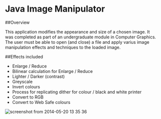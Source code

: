 Java Image Manipulator
======================

##Overview

This application modifies the appearance and size of a chosen image. It was completed as part of an undergraduate module in Computer Graphics. The user must be able to open (and close) a file and apply varius image manipulation effects and techniques to the loaded image.

##Effects included

* Enlarge / Reduce
* Bilinear calculation for Enlarge / Reduce
* Lighter / Darker (contrast)
* Greyscale
* Invert colours
* Process for replicating dither for colour / black and white printer
* Convert to RGB
* Convert to Web Safe colours

![screenshot from 2014-05-20 13 35 36](https://cloud.githubusercontent.com/assets/1024596/3026863/51057df0-e01b-11e3-8218-44246807bbd9.png)

